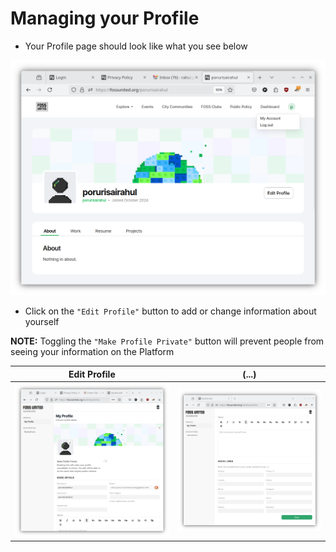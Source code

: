 # Managing your Profile

- Your Profile page should look like what you see below

![Profile page](./assets/profile-page.png)

- Click on the `"Edit Profile"` button to add or change information about
  yourself

**NOTE:** Toggling the `"Make Profile Private"` button will prevent people
from seeing your information on the Platform

| Edit Profile                                 | (...)                                                    |
| -------------------------------------------- | -------------------------------------------------------- |
| ![Edit Profile I](./assets/edit-profile.png) | ![Edit Profile II](./assets/edit-profile-additional.png) |
